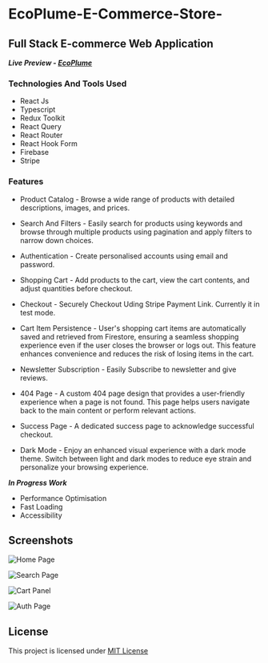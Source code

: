 # EcoPlume-E-Commerce-Store-
## Full Stack E-commerce Web Application 

***Live Preview - [EcoPlume](https://ecoplume-ecommerce.vercel.app/)***

### Technologies And Tools Used
- React Js
- Typescript
- Redux Toolkit
- React Query
- React Router
- React Hook Form
- Firebase
- Stripe

### Features
- Product Catalog - Browse a wide range of products with detailed descriptions, images, and prices.
  
- Search And Filters - Easily search for products using keywords and browse through multiple products using pagination and apply filters to narrow down choices.
  
- Authentication - Create personalised accounts using email and password.
  
- Shopping Cart - Add products to the cart, view the cart contents, and adjust quantities before checkout.
  
- Checkout - Securely Checkout Uding Stripe Payment Link. Currently it in test mode.
  
- Cart Item Persistence - User's shopping cart items are automatically saved and retrieved from Firestore, ensuring a seamless shopping experience even if the user closes the browser or logs out. This feature enhances convenience and reduces the risk of losing items in the cart.

- Newsletter Subscription - Easily Subscribe to newsletter and give reviews.

- 404 Page - A custom 404 page design that provides a user-friendly experience when a page is not found. This page helps users navigate back to the main content or perform relevant actions.

- Success Page - A dedicated success page to acknowledge successful checkout.

- Dark Mode - Enjoy an enhanced visual experience with a dark mode theme. Switch between light and dark modes to reduce eye strain and personalize your browsing experience.

***In Progress Work***
- Performance Optimisation
- Fast Loading
- Accessibility

## Screenshots

![Home Page](https://github.com/akshatsharma1290/EcoPlume-E-Commerce-Store-/assets/106374555/fab58bde-812c-46c5-bad5-65669e62ee8b)

![Search Page](https://github.com/akshatsharma1290/EcoPlume-E-Commerce-Store-/assets/106374555/2f65d4f4-d780-43b3-bb3f-5a1893117fbb)

![Cart Panel](https://github.com/akshatsharma1290/EcoPlume-E-Commerce-Store-/assets/106374555/88753462-db00-4133-af4a-0c3e88644a7e)

![Auth Page](https://github.com/akshatsharma1290/EcoPlume-E-Commerce-Store-/assets/106374555/ee02571f-d04b-4ebb-b98e-f752e5fc1b1a)

## License

This project is licensed under [MIT License](https://github.com/akshatsharma1290/EcoPlume-E-Commerce-Store-/blob/main/LICENSE)





